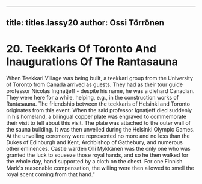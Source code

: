 
---

title: titles.lassy20
author: Ossi Törrönen
---


    
# 20. Teekkaris Of Toronto And Inaugurations Of The Rantasauna

When Teekkari Village was being built, a teekkari group from the University of Toronto from Canada arrived as guests. They had as their tour guide professor Nicolas Ingnatjeff - despite his name, he was a diehard Canadian. They were here for a while, helping, e.g., in the construction works of Rantasauna. The friendship between the teekkaris of Helsinki and Toronto originates from this event. When the said professor Ignatjeff died suddenly in his homeland, a bilingual copper plate was engraved to commemorate their visit to tell about this visit. The plate was attached to the outer wall of the sauna building. It was then unveiled during the Helsinki Olympic Games. At the unveiling ceremony were represented no more and no less than the Dukes of Edinburgh and Kent, Archbishop of Gathebury, and numerous other eminences. Castle warden Olli Mykkänen was the only one who was granted the luck to squeeze those royal hands, and so he then walked for the whole day, hand supported by a cloth on the chest. For one Finnish Mark's reasonable compensation, the willing were then allowed to smell the royal scent coming from that hand."

